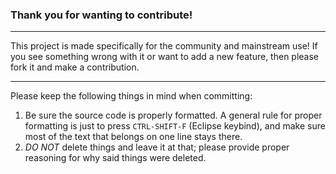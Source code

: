 ### Thank you for wanting to contribute!
***

This project is made specifically for the community and mainstream use!
If you see something wrong with it or want to add a new feature, then please fork it and make a contribution.

---

Please keep the following things in mind when committing:
1. Be sure the source code is properly formatted.
A general rule for proper formatting is just to press `CTRL-SHIFT-F` (Eclipse keybind),
and make sure most of the text that belongs on one line stays there.
2. _DO NOT_ delete things and leave it at that;
please provide proper reasoning for why said things were deleted.